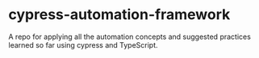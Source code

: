 # cypress-automation-framework
A repo for applying all the automation concepts and suggested practices learned so far using cypress and TypeScript.
